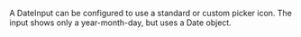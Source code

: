 A DateInput can be configured to use a standard or custom picker icon. The input shows only a year-month-day, but uses a Date object.